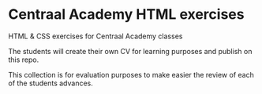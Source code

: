 # Centraal Academy HTML exercises
HTML &amp; CSS exercises for Centraal Academy classes

The students will create their own CV for learning purposes and publish on this
repo.

This collection is for evaluation purposes to make easier the review of each of the students advances.
